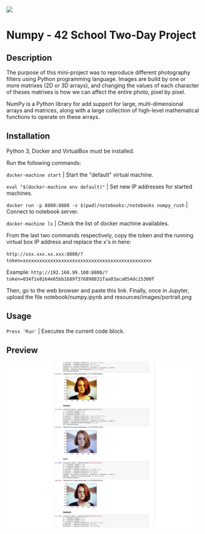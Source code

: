 <img src="resources/images/numpy_banner.png" width="1200">

# Numpy - 42 School Two-Day Project

## Description

The purpose of this mini-project was to reproduce different photography filters using Python programming language. Images are build by one or more matrixes (2D or 3D arrays), and changing the values of each character of theses matrixes is how we can affect the entire photo, pixel by pixel. 

NumPy is a Python library for add support for large, multi-dimensional arrays and matrices, along with a large collection of high-level mathematical functions to operate on these arrays.

## Installation
Python 3, Docker and VirtualBox must be installed.

Run the following commands:

`docker-machine start` | Start the "default" virtual machine.

`eval "$(docker-machine env default)"` | Set new IP addresses for started machines.

`docker run -p 8800:8888 -v $(pwd)/notebooks:/notebooks numpy_rush` | Connect to notebook server.

`docker-machine ls` | Check the list of docker machine availables.

From the last two commands respectively, copy the token and the running virtual box IP address and replace the x's in here:

`http://xxx.xxx.xx.xxx:8800/?token=xxxxxxxxxxxxxxxxxxxxxxxxxxxxxxxxxxxxxxxxxxxxxxx`

Example:
`http://192.168.99.100:8800/?token=034f1e8164e65bb1b89f376898831faa03aca054dc15300f`

Then, go to the web browser and paste this link.
Finally, once in Jupyter, upload the file notebook/numpy.ipynb and resources/images/portrait.png

## Usage
`Press 'Run'` | Executes the current code block.

## Preview

<img src="resources/images/numpy.png" width="1000">
